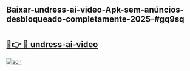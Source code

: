 ## Baixar-undress-ai-video-Apk-sem-anúncios-desbloqueado-completamente-2025-#gq9sq

# <h2><a href="https://ainizakaria.my?title=undress-ai-video&ref=22M">🔗👉 🔴 undress-ai-video</a></h2>

[![acn](https://github.com/user-attachments/assets/0f9c940e-d8b0-45ae-aac7-cd30a18b3e1c)](https://ainizakaria.my?title=undress-ai-video&ref=22M)

